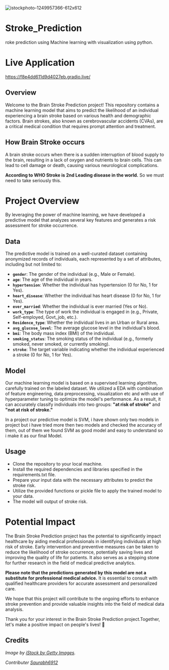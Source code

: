 ![istockphoto-1249957366-612x612](https://github.com/Saurabh6912/Stroke_Predictions/assets/135308872/2203d7d9-77fc-45b2-bd80-a84af137c8d6)

# Stroke_Prediction
roke prediction using Machine learning with visualization using python.

# Live Application
https://f8e4dd611d9d4027eb.gradio.live/

## Overview
Welcome to the Brain Stroke Prediction project! This repository contains a machine learning model that aims to predict the likelihood of an individual experiencing a brain stroke based on various health and demographic factors. Brain strokes, also known as cerebrovascular accidents (CVAs), are a critical medical condition that requires prompt attention and treatment.

## How Brain Stroke occurs
A brain stroke occurs when there is a sudden interruption of blood supply to the brain, resulting in a lack of oxygen and nutrients to brain cells. This can lead to cell damage or death, causing various neurological complications.

**According to WHO  Stroke is 2nd Leading disease in the world.** So we must need to take seriously this.

# Project Overview
By leveraging the power of machine learning, we have developed a predictive model that analyzes several key features and generates a risk assessment for stroke occurrence.

## Data
The predictive model is trained on a well-curated dataset containing anonymized records of individuals, each represented by a set of attributes, including but not limited to:

* **`gender`**: The gender of the individual (e.g., Male or Female).
* **`age`**: The age of the individual in years.
* **`hypertension`**: Whether the individual has hypertension (0 for No, 1 for Yes).
* **`heart_disease`**: Whether the individual has heart disease (0 for No, 1 for Yes).
* **`ever_married`**: Whether the individual is ever married (Yes or No).
* **`work_type`**: The type of work the individual is engaged in (e.g., Private, Self-employed, Govt_job, etc.).
* **`Residence_type`**: Whether the individual lives in an Urban or Rural area.
* **`avg_glucose_level`**: The average glucose level in the individual's blood.
* **`bmi`**: The body mass index (BMI) of the individual.
* **`smoking_status`**: The smoking status of the individual (e.g., formerly smoked, never smoked, or currently smoking).
* **`stroke`**: The target variable indicating whether the individual experienced a stroke (0 for No, 1 for Yes).

## Model
Our machine learning model is based on a supervised learning algorithm, carefully trained on the labeled dataset. We utilized a EDA with combination of feature engineering, data preprocessing, visualization etc and with use of hyperparameter tuning to optimize the model's performance. As a result, it can accurately classify individuals into two groups: **"at risk of stroke"** and **"not at risk of stroke."**

In a project our predictive model is SVM, i have shown only two models in project but i have tried more then two models and checked the accuracy of them, out of them we found SVM as good model and easy to understand so i make it as our final Model.

## Usage

* Clone the repository to your local machine.
* Install the required dependencies and libraries specified in the requirements.txt file.
* Prepare your input data with the necessary attributes to predict the stroke risk.
* Utilize the provided functions or pickle file to apply the trained model to your data.
* The model will output of stroke risk.

# Potential Impact

The Brain Stroke Prediction project has the potential to significantly impact healthcare by aiding medical professionals in identifying individuals at high risk of stroke. Early intervention and preventive measures can be taken to reduce the likelihood of stroke occurrence, potentially saving lives and improving the quality of life for patients. It also serves as a stepping stone for further research in the field of medical predictive analytics.

**Please note that the predictions generated by this model are not a substitute for professional medical advice.** It is essential to consult with qualified healthcare providers for accurate assessment and personalized care.

We hope that this project will contribute to the ongoing efforts to enhance stroke prevention and provide valuable insights into the field of medical data analysis.

Thank you for your interest in the Brain Stroke Prediction project.Together, let's make a positive impact on people's lives! 🧠

## Credits
*Image by [iStock by Getty Images](https://www.istockphoto.com/photos/brain-stroke).*

*Contributer [Saurabh6912](https://github.com/Saurabh6912)*
